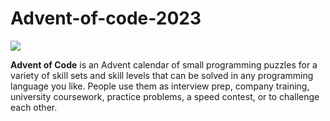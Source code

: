 # Advent-of-code-2023

![](https://img.shields.io/badge/2023%20⭐-4-yellow)

**Advent of Code** is an Advent calendar of small programming puzzles for a variety of skill sets and skill levels that can be solved in any programming language you like. People use them as interview prep, company training, university coursework, practice problems, a speed contest, or to challenge each other.